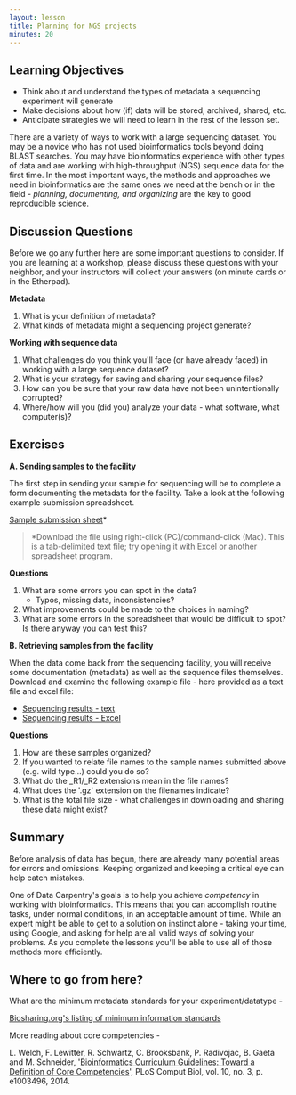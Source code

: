 ```yaml
---
layout: lesson
title: Planning for NGS projects
minutes: 20
---
```


## Learning Objectives 
* Think about and understand the types of metadata a sequencing experiment will generate
* Make decisions about how (if) data will be stored, archived, shared, etc. 
* Anticipate strategies we will need to learn in the rest of the lesson set. 


There are a variety of ways to work with a large sequencing dataset. You may be a novice who has not used bioinformatics tools beyond doing BLAST searches. You may have bioinformatics experience with other types of data and are working with high-throughput (NGS) sequence data for the first time. In the most important ways, the methods and approaches we need in bioinformatics are the same ones we need at the bench or in the field - *planning, documenting, and organizing* are the key to good reproducible science. 

## Discussion Questions

Before we go any further here are some important questions to consider. If you are learning at a workshop, please discuss these questions with your neighbor, and your instructors will collect your answers (on minute cards or in the Etherpad).

**Metadata** 

1. What is your definition of metadata?
2. What kinds of metadata might a sequencing project generate?

**Working with sequence data**

1. What challenges do you think you'll face (or have already faced) in working with a large sequence dataset?
2. What is your strategy for saving and sharing your sequence files?
3. How can you be sure that your raw data have not been unintentionally corrupted?
4. Where/how will you (did you) analyze your data - what software, what computer(s)?

## Exercises

**A. Sending samples to the facility**

The first step in sending your sample for sequencing will be to complete a form documenting the metadata for the facility. Take a look at the following example submission spreadsheet. 

[Sample submission sheet](../data/sample_submission.txt)*<br>
> *Download the file using right-click (PC)/command-click (Mac). This is a tab-delimited text file; try opening it with Excel or another spreadsheet program. 

**Questions**

1. What are some errors you can spot in the data?
    -  Typos, missing data, inconsistencies?
2. What improvements could be made to the choices in naming?
3. What are some errors in the spreadsheet that would be difficult to spot? Is there anyway you can test this?


**B. Retrieving samples from the facility**

When the data come back from the sequencing facility, you will receive some documentation (metadata) as well as the sequence files themselves. Download and examine the following example file - here provided as a text file and excel file:

- [Sequencing results - text](../data/sequencing_results_metadata.txt)
- [Sequencing results - Excel](../data/sequencing_results_metadata.xls)

**Questions**

1. How are these samples organized?
2. If you wanted to relate file names to the sample names submitted above (e.g. wild type...) could you do so?
3. What do the \_R1/\_R2 extensions mean in the file names?
4. What does the '.gz' extension on the filenames indicate?
5. What is the total file size - what challenges in downloading and sharing these data might exist?

## Summary 

Before analysis of data has begun, there are already many potential areas for errors and omissions. Keeping organized and keeping a critical eye can help catch mistakes. 

One of Data Carpentry's goals is to help you achieve *competency* in working with bioinformatics. This means that you can accomplish routine tasks, under normal conditions, in an acceptable amount of time. While an expert might be able to get to a solution on instinct alone - taking your time, using Google, and asking for help are all valid ways of solving your problems. As you complete the lessons you'll be able to use all of those methods more efficiently.

## Where to go from here?

What are the minimum metadata standards for your experiment/datatype - 

[Biosharing.org's listing of minimum information standards](https://biosharing.org/standards/?selected_facets=isMIBBI:true&selected_facets=domains_exact:DNA%20sequence%20data)

More reading about core competencies - 

L. Welch, F. Lewitter, R. Schwartz, C. Brooksbank, P. Radivojac, B. Gaeta and M. Schneider, '[Bioinformatics Curriculum Guidelines: Toward a Definition of Core Competencies](http://www.ncbi.nlm.nih.gov/pmc/articles/PMC3945096/)', PLoS Comput Biol, vol. 10, no. 3, p. e1003496, 2014.



